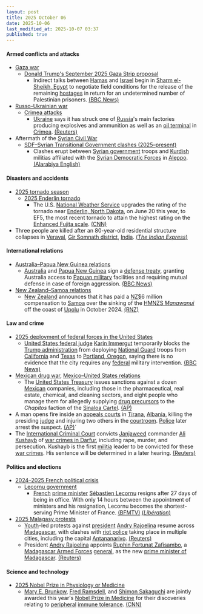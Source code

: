 ```yaml
---
layout: post
title: 2025 October 06
date: 2025-10-06
last_modified_at: 2025-10-07 03:37
published: true
---
```



#### Armed conflicts and attacks

* [Gaza war](https://en.wikipedia.org/wiki/Gaza_war "Gaza war")
  * [Donald Trump's September 2025 Gaza Strip proposal](https://en.wikipedia.org/wiki/Donald_Trump%27s_September_2025_Gaza_Strip_proposal "Donald Trump's September 2025 Gaza Strip proposal")
    * Indirect talks between [Hamas](https://en.wikipedia.org/wiki/Hamas "Hamas") and [Israel](https://en.wikipedia.org/wiki/Israel "Israel") begin in [Sharm el-Sheikh, Egypt](https://en.wikipedia.org/wiki/Sharm_el-Sheikh%2C_Egypt "Sharm el-Sheikh, Egypt") to negotiate field conditions for the release of the remaining [hostages](https://en.wikipedia.org/wiki/Gaza_war_hostage_crisis "Gaza war hostage crisis") in return for an undetermined number of Palestinian prisoners. [(BBC News)](https://www.bbc.com/news/articles/c708l7vgwywo)
* [Russo-Ukrainian war](https://en.wikipedia.org/wiki/Russo-Ukrainian_war_%282022%E2%80%93present%29 "Russo-Ukrainian war (2022–present)")
  * [Crimea attacks](https://en.wikipedia.org/wiki/Crimea_attacks_%282022%E2%80%93present%29 "Crimea attacks (2022–present)")
    * [Ukraine](https://en.wikipedia.org/wiki/Armed_Forces_of_Ukraine "Armed Forces of Ukraine") says it has struck one of [Russia](https://en.wikipedia.org/wiki/Russia "Russia")'s main factories producing explosives and ammunition as well as an [oil terminal](https://en.wikipedia.org/wiki/Oil_terminal "Oil terminal") in [Crimea](https://en.wikipedia.org/wiki/Republic_of_Crimea_%28Russia%29 "Republic of Crimea (Russia)"). [(Reuters)](https://www.reuters.com/business/aerospace-defense/ukraine-says-it-struck-major-russian-explosives-factory-oil-terminal-2025-10-06/)
* Aftermath of the [Syrian Civil War](https://en.wikipedia.org/wiki/Syrian_Civil_War "Syrian Civil War")
  * [SDF–Syrian Transitional Government clashes (2025–present)](https://en.wikipedia.org/wiki/SDF%E2%80%93Syrian_Transitional_Government_clashes_%282025%E2%80%93present%29 "SDF–Syrian Transitional Government clashes (2025–present)")
    * Clashes erupt between [Syrian government](https://en.wikipedia.org/wiki/Syrian_transitional_government "Syrian transitional government") troops and [Kurdish](https://en.wikipedia.org/wiki/Kurds_in_Syria "Kurds in Syria") militias affiliated with the [Syrian Democratic Forces](https://en.wikipedia.org/wiki/Syrian_Democratic_Forces "Syrian Democratic Forces") in [Aleppo](https://en.wikipedia.org/wiki/Aleppo "Aleppo"). [(Alarabiya English)](https://english.alarabiya.net/News/middle-east/2025/10/07/heavy-clashes-break-out-between-syrian-and-kurdish-forces-in-aleppo)

#### Disasters and accidents

* [2025 tornado season](https://en.wikipedia.org/wiki/Tornadoes_of_2025 "Tornadoes of 2025")
  * [2025 Enderlin tornado](https://en.wikipedia.org/wiki/2025_Enderlin_tornado "2025 Enderlin tornado")
    * The U.S. [National Weather Service](https://en.wikipedia.org/wiki/National_Weather_Service "National Weather Service") upgrades the rating of the tornado near [Enderlin, North Dakota](https://en.wikipedia.org/wiki/Enderlin%2C_North_Dakota "Enderlin, North Dakota"), on June 20 this year, to EF5, the most recent tornado to attain the highest rating on the [Enhanced Fujita scale](https://en.wikipedia.org/wiki/Enhanced_Fujita_scale "Enhanced Fujita scale"). [(CNN)](https://www.cnn.com/2025/10/06/weather/the-us-records-its-first-ef5-tornado-in)
* Three people are killed after an 80-year-old residential structure collapses in [Veraval](https://en.wikipedia.org/wiki/Veraval "Veraval"), [Gir Somnath district](https://en.wikipedia.org/wiki/Gir_Somnath_district "Gir Somnath district"), [India](https://en.wikipedia.org/wiki/India "India"). [(*The Indian Express*)](https://indianexpress.com/article/cities/ahmedabad/gujarat-veraval-city-80-year-old-house-collapse-10290833/?ref=archive_pg)

#### International relations

* [Australia–Papua New Guinea relations](https://en.wikipedia.org/wiki/Australia%E2%80%93Papua_New_Guinea_relations "Australia–Papua New Guinea relations")
  * [Australia](https://en.wikipedia.org/wiki/Australia "Australia") and [Papua New Guinea](https://en.wikipedia.org/wiki/Papua_New_Guinea "Papua New Guinea") sign a [defense treaty](https://en.wikipedia.org/wiki/Defense_treaty "Defense treaty"), granting Australia access to [Papuan military](https://en.wikipedia.org/wiki/Papua_New_Guinea_Defence_Force "Papua New Guinea Defence Force") facilities and requiring mutual defense in case of foreign aggression. [(BBC News)](https://www.bbc.com/news/articles/cp9824r3p31o)
* [New Zealand–Samoa relations](https://en.wikipedia.org/wiki/New_Zealand%E2%80%93Samoa_relations "New Zealand–Samoa relations")
  * [New Zealand](https://en.wikipedia.org/wiki/New_Zealand "New Zealand") announces that it has paid a [NZ$](https://en.wikipedia.org/wiki/New_Zealand_dollar "New Zealand dollar")6 million compensation to [Samoa](https://en.wikipedia.org/wiki/Samoa "Samoa") over the sinking of the [HMNZS *Manawanui*](https://en.wikipedia.org/wiki/HMNZS_Manawanui_%282019%29 "HMNZS Manawanui (2019)") off the coast of [Upolu](https://en.wikipedia.org/wiki/Upolu "Upolu") in October 2024. [(RNZ)](https://www.rnz.co.nz/news/national/575097/new-zealand-pays-samoa-6m-over-grounding-of-hmnzs-manawanui)

#### Law and crime

* [2025 deployment of federal forces in the United States](https://en.wikipedia.org/wiki/2025_deployment_of_federal_forces_in_the_United_States "2025 deployment of federal forces in the United States")
  * [United States federal judge](https://en.wikipedia.org/wiki/United_States_federal_judge "United States federal judge") [Karin Immergut](https://en.wikipedia.org/wiki/Karin_Immergut "Karin Immergut") temporarily blocks the [Trump administration](https://en.wikipedia.org/wiki/Second_presidency_of_Donald_Trump "Second presidency of Donald Trump") from deploying [National Guard](https://en.wikipedia.org/wiki/National_Guard_%28United_States%29 "National Guard (United States)") troops from [California](https://en.wikipedia.org/wiki/California "California") and [Texas](https://en.wikipedia.org/wiki/Texas "Texas") to [Portland, Oregon](https://en.wikipedia.org/wiki/Portland%2C_Oregon "Portland, Oregon"), saying there is no evidence that the city requires any [federal](https://en.wikipedia.org/wiki/Federal_government_of_the_United_States "Federal government of the United States") military intervention. [(BBC News)](https://www.bbc.co.uk/news/articles/c740elm70z7o)
* [Mexican drug war](https://en.wikipedia.org/wiki/Mexican_drug_war "Mexican drug war"), [Mexico–United States relations](https://en.wikipedia.org/wiki/Mexico%E2%80%93United_States_relations "Mexico–United States relations")
  * The [United States Treasury](https://en.wikipedia.org/wiki/United_States_Treasury "United States Treasury") issues sanctions against a dozen [Mexican](https://en.wikipedia.org/wiki/Mexico "Mexico") companies, including those in the pharmaceutical, real estate, chemical, and cleaning sectors, and eight people who manage them for allegedly supplying [drug precursors](https://en.wikipedia.org/wiki/Drug_precursors "Drug precursors") to the *Chapitos* faction of the [Sinaloa Cartel](https://en.wikipedia.org/wiki/Sinaloa_Cartel "Sinaloa Cartel"). [(AP)](https://apnews.com/article/fentanyl-mexico-sinaloa-cartel-chapitos-similab-us-sanctions-451840fb9ae5ebc637016ad69d7f2899)
* A man opens fire inside an [appeals courts](https://en.wikipedia.org/wiki/Appeals_courts_of_Albania "Appeals courts of Albania") in [Tirana](https://en.wikipedia.org/wiki/Tirana "Tirana"), [Albania](https://en.wikipedia.org/wiki/Albania "Albania"), killing the presiding [judge](https://en.wikipedia.org/wiki/Judge "Judge") and injuring two others in the [courtroom](https://en.wikipedia.org/wiki/Courtroom "Courtroom"). [Police](https://en.wikipedia.org/wiki/Law_enforcement_in_Albania "Law enforcement in Albania") later arrest the suspect. [(AP)](https://apnews.com/article/albania-judge-shot-dead-during-trial-9c6b79adfad08cc1654367717e85bdac)´
* The [International Criminal Court](https://en.wikipedia.org/wiki/International_Criminal_Court_investigation_in_Darfur "International Criminal Court investigation in Darfur") convicts [Janjaweed](https://en.wikipedia.org/wiki/Janjaweed "Janjaweed") commander [Ali Kushayb](https://en.wikipedia.org/wiki/Ali_Kushayb "Ali Kushayb") of [war crimes in Darfur](https://en.wikipedia.org/wiki/War_in_Darfur "War in Darfur"), including rape, murder, and persecution. Kushayb is the first [militia](https://en.wikipedia.org/wiki/Militia "Militia") leader to be convicted for these [war crimes](https://en.wikipedia.org/wiki/War_crimes "War crimes"). His sentence will be determined in a later hearing. [(Reuters)](https://www.reuters.com/world/africa/icc-convicts-first-darfur-militia-leader-war-crimes-2025-10-06/)

#### Politics and elections

* [2024–2025 French political crisis](https://en.wikipedia.org/wiki/2024%E2%80%932025_French_political_crisis "2024–2025 French political crisis")
  * [Lecornu government](https://en.wikipedia.org/wiki/Lecornu_government "Lecornu government")
    * [French](https://en.wikipedia.org/wiki/France "France") [prime minister](https://en.wikipedia.org/wiki/Prime_Minister_of_France "Prime Minister of France") [Sébastien Lecornu](https://en.wikipedia.org/wiki/S%C3%A9bastien_Lecornu "Sébastien Lecornu") resigns after 27 days of being in office. With only 14 hours between the appointment of ministers and his resignation, Lecornu becomes the shortest-serving Prime Minister of France. [(BFMTV)](https://www.bfmtv.com/politique/gouvernement/direct-le-nouveau-gouvernement-peine-nomme-deja-condamne-bruno-retailleau-convoque-une-reunion-d-urgence-des-lr-premier-conseil-des-ministres-a-16h_LN-202510060066.html) [(*Libération*)](https://www.liberation.fr/politique/quatorze-heures-demission-comprise-le-desastre-annonce-du-gouvernement-lecornu-20251006_LNP376GAR5HZFBBL2GDRNWJDHA/)
* [2025 Malagasy protests](https://en.wikipedia.org/wiki/2025_Malagasy_protests "2025 Malagasy protests")
  * [Youth](https://en.wikipedia.org/wiki/Generation_Z "Generation Z")-led protests against [president](https://en.wikipedia.org/wiki/List_of_presidents_of_Madagascar "List of presidents of Madagascar") [Andry Rajoelina](https://en.wikipedia.org/wiki/Andry_Rajoelina "Andry Rajoelina") resume across [Madagascar](https://en.wikipedia.org/wiki/Madagascar "Madagascar"), with clashes with [riot police](https://en.wikipedia.org/wiki/Riot_police "Riot police") taking place in multiple cities, including the capital [Antananarivo](https://en.wikipedia.org/wiki/Antananarivo "Antananarivo"). [(Reuters)](https://www.reuters.com/world/africa/anti-government-protests-resume-several-madagascar-cities-2025-10-06/)
  * President [Andry Rajoelina](https://en.wikipedia.org/wiki/Andry_Rajoelina "Andry Rajoelina") appoints [Ruphin Fortunat Zafisambo](https://en.wikipedia.org/wiki/Ruphin_Fortunat_Zafisambo "Ruphin Fortunat Zafisambo"), a [Madagascar Armed Forces](https://en.wikipedia.org/wiki/Madagascar_Armed_Forces "Madagascar Armed Forces") [general](https://en.wikipedia.org/wiki/General_officer "General officer"), as the new [prime minister of Madagascar](https://en.wikipedia.org/wiki/Prime_Minister_of_Madagascar "Prime Minister of Madagascar"). [(Reuters)](https://www.reuters.com/world/africa/madagascar-president-names-military-general-new-prime-minister-2025-10-06/)

#### Science and technology

* [2025 Nobel Prize in Physiology or Medicine](https://en.wikipedia.org/wiki/2025_Nobel_Prize_in_Physiology_or_Medicine "2025 Nobel Prize in Physiology or Medicine")
  * [Mary E. Brunkow](https://en.wikipedia.org/wiki/Mary_E._Brunkow "Mary E. Brunkow"), [Fred Ramsdell](https://en.wikipedia.org/wiki/Fred_Ramsdell "Fred Ramsdell"), and [Shimon Sakaguchi](https://en.wikipedia.org/wiki/Shimon_Sakaguchi "Shimon Sakaguchi") are jointly awarded this year's [Nobel Prize in Medicine](https://en.wikipedia.org/wiki/Nobel_Prize_in_Medicine "Nobel Prize in Medicine") for their discoveries relating to [peripheral](https://en.wikipedia.org/wiki/Peripheral_tolerance "Peripheral tolerance") [immune tolerance](https://en.wikipedia.org/wiki/Immune_tolerance "Immune tolerance"). [(CNN)](https://edition.cnn.com/2025/10/06/science/nobel-prize-medicine-brunkow-ramsdell-sakaguchi-immune-system-intl)
